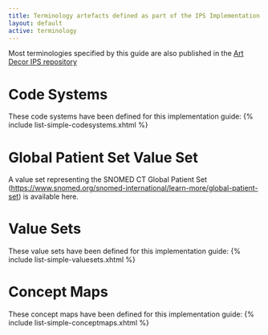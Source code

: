 ```yaml
---
title: Terminology artefacts defined as part of the IPS Implementation Guide
layout: default
active: terminology
---
```

Most terminologies specified by this guide are also published in the [Art Decor IPS repository](https://art-decor.org/art-decor/decor-valuesets--hl7ips-)


# Code Systems

These code systems have been defined for this implementation guide:
{% include list-simple-codesystems.xhtml %}

# Global Patient Set Value Set

A value set representing the SNOMED CT Global Patient Set (https://www.snomed.org/snomed-international/learn-more/global-patient-set) is available here.


# Value Sets

These value sets have been defined for this implementation guide:
{% include list-simple-valuesets.xhtml %}

# Concept Maps

These concept maps have been defined for this implementation guide:
{% include list-simple-conceptmaps.xhtml %}


